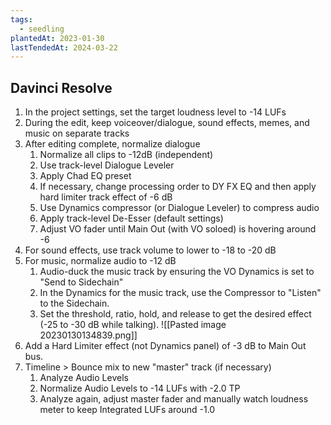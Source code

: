 ```yaml
---
tags:
  - seedling
plantedAt: 2023-01-30
lastTendedAt: 2024-03-22
---
```

## Davinci Resolve

1. In the project settings, set the target loudness level to -14 LUFs
2. During the edit, keep voiceover/dialogue, sound effects, memes, and music on separate tracks
3. After editing complete, normalize dialogue
	1. Normalize all clips to -12dB (independent)
	2. Use track-level Dialogue Leveler
	3. Apply Chad EQ preset
	4. If necessary, change processing order to DY FX EQ and then apply hard limiter track effect of -6 dB
	5. Use Dynamics compressor (or Dialogue Leveler) to compress audio
	6. Apply track-level De-Esser (default settings)
	7. Adjust VO fader until Main Out (with VO soloed) is hovering around -6
4. For sound effects, use track volume to lower to -18 to -20 dB
5. For music, normalize audio to -12 dB
	1. Audio-duck the music track by ensuring the VO Dynamics is set to "Send to Sidechain"
	2. In the Dynamics for the music track, use the Compressor to "Listen"  to the Sidechain.
	3. Set the threshold, ratio, hold, and release to get the desired effect (-25 to -30 dB while talking). ![[Pasted image 20230130134839.png]]
6. Add a Hard Limiter effect (not Dynamics panel) of -3 dB to Main Out bus.
7. Timeline > Bounce mix to new "master" track (if necessary)
	1. Analyze Audio Levels
	2. Normalize Audio Levels to -14 LUFs with -2.0 TP
	3. Analyze again, adjust master fader and manually watch loudness meter to keep Integrated LUFs around -1.0